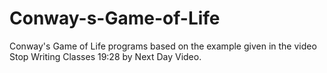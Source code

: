 # Conway-s-Game-of-Life
Conway's Game of Life programs based on the example given in the video Stop Writing Classes 19:28 by Next Day Video.
